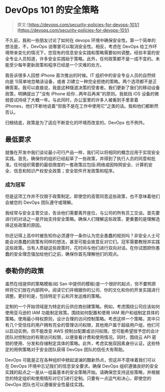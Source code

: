 # DevOps 101 的安全策略

> 原文:[https://devops.com/security-policies-for-devops-101/](https://devops.com/security-policies-for-devops-101/)

不久前，我和一些朋友讨论了如何在 devops 环境中确保安全性。第一个简单的想法是，不，DevOps 说哪里可以取消安全性。相反，考虑在 DevOps 给工作环境带来变化的情况下，您现有的信息安全实践和策略需要如何调整。经验丰富的安全专业人员知道，许多安全实践始于策略。此外，任何政策都不是一成不变的。未能至少每年更新政策和程序已经是一个灾难的处方。

我告诉很多人回想 iPhone 首次推出的时候。IT 组织中的安全专业人员的自然倾向是 1)简单地忽略该设备，或者 2)建立一种完全拒绝的策略。两个选项都不是正确答案。我可以直接说，我是这种隧道决策的受害者。我们更新了我们的移动设备政策，明确提出了“没有 iPhone 给你…两年后再来”的原则。我抵挡 iOS 设备的微弱尝试持续了大概一年。与此同时，办公室里的许多人被看到手里拿着 iPhones，他们不断地说着“但我不是在工作中使用它”之类的话。我和他们都断然否认。

归根结底，政策是为了适应不断变化的环境而改变的。DevOps 也不例外。

## 最低要求

就像在开发中我们谈论最小可行产品一样，我们可以将相同的概念应用于实现安全实践。首先，确保你的组织已经起草了一些政策，并得到了执行人员的同意和批准。任何组织需要的最低限度的一套政策应包括:网络或因特网安全、计算机安全、信息和知识产权安全政策；安全软件开发政策和程序。

### 成为冠军

但是这项工作并不仅限于政策制定。即使您的高管同意这些政策，也不意味着他们会被您的 DevOps 团队遵守或理解。

我经常与安全主管交谈，告诉他们需要离开座位，与公司的所有员工交谈。首先要进行的对话之一是开始支持安全策略。确保人们理解这些政策，更重要的是理解选择这些政策的原因。

你还记得上高中时被告知你必须遵守一条你认为完全愚蠢的规则吗？非安全人士可能会对愚蠢的政策有同样的想法，甚至可能会故意反对它们。冠军需要教授并实践这些政策。当有人质疑这些政策时，花时间与他们进行双向对话。在你试图把你愚蠢的安全理念强加给他们之前，确保你首先理解他们的观点。

## 泰勒你的政策

虽然在线提供的策略模板(如 San 中提供的模板)是一个很好的起点，但不要照原样将它们放在内部网中。阅读它们并根据你的公司、你的文化和你的开发实践进行调整。更好的是，包括特定于云和开发运维的策略。

定制的一个开始领域是为特定的云供应商创建策略。例如，考虑围绕公司应该如何使用亚马逊的 IAM 功能制定政策。围绕如何配置和使用 IAM 用户和组制定具体的策略。使用最小特权原则，设计合理的访问控制策略。考虑这样一个策略，其中只有几个受信任的用户拥有完全的管理访问权限，其他用户属于超级用户组，他们可以启动实例，但不能改变 AWS 控制台配置或访问权限。您可能希望授予您的会计团队对控制台的有限访问权限，以便查看计费和使用情况。同时，围绕云 API 密钥的使用、分发和存储制定具体的策略。此外，考虑实施双因素身份认证。这些特定的用例策略对于安全团队获得 DevOps 团队的信任大有帮助。

DevOps 可能是正在各种组织中掀起波澜的酷新热点，但这并不意味着我们可以在 DevOps 环境中忘记我们的信息安全要求。确保 DevOps 组织遵循良好的安全实践的起点之一是从一组最基本的安全策略开始。请确保您支持这些策略，并根据您的特定组织和使用情形对它们进行定制。只要有一点运气和决心，即使您的 DevOps 团队也可以遵循安全性最佳实践。